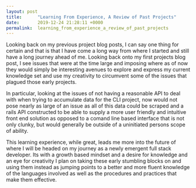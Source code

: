 ```yaml
---
layout: post
title:      "Learning From Experience, A Review of Past Projects"
date:       2019-12-24 21:28:11 +0000
permalink:  learning_from_experience_a_review_of_past_projects
---
```



Looking back on my previous project blog posts, I can say one thing for certain and that is that I have come a long way from where I started and still have a long journey ahead of me. Looking back onto my first projects blog post, I see issues that were at the time large and imposing where as of now they would simply be interesting avenues to explore and express my current knowledge set and use my creativity to circumvent some of the issues that plagued those early projects. 

In particular, looking at the issues of not having a reasonable API to deal with when trying to accumulate data for the CLI project, now would not pose nearly as large of an issue as all of this data could be scraped and a rails API constructed to be able to supply a more user friendly and intuitive front end solution as opposed to a comand line based interface that is not only clunky, but would generally be outside of a uninitiated persons scope of ability. 

This learning experience, while great, leads me more into the future of where I will be headed on my journey as a newly emergent full stack developer. Its with a growth based mindset and a desire for knowledge and an eye for creativity I plan on taking these early stumbling blocks on and using them instead as jumping points to a better and more fluent knowledge of the languages involved as well as the procedures and practices that make them effective. 


